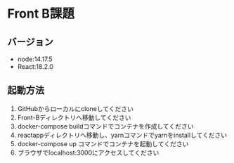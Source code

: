 # Front B課題  
## バージョン
* node:14.17.5
* React:18.2.0  
## 起動方法
1. GitHubからローカルにcloneしてください
2. Front-Bディレクトリへ移動してください
3. docker-compose buildコマンドでコンテナを作成してください
4. reactappディレクトリへ移動し、yarnコマンドでyarnをinstallしてください
5. docker-compose up コマンドでコンテナを起動してください
6. ブラウザでlocalhost:3000にアクセスしてください
